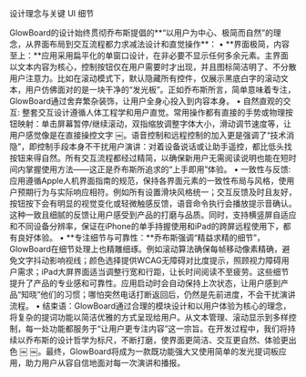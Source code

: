 设计理念与关键 UI 细节

GlowBoard的设计始终贯彻乔布斯提倡的**“以用户为中心、极简而自然”的理念，从界面布局到交互流程都力求减法设计和直觉操作**：
	•	**界面极简，内容至上：**应用采用扁平化的单窗口设计，在非必要不显示任何多余元素。主界面以文本内容为核心，控制按钮仅在用户需要时才出现，并且图标简洁明了、不分散用户注意力。比如在滚动模式下，默认隐藏所有控件，仅展示黑底白字的滚动文本，用户仿佛面对的是一块干净的“发光板”。正如乔布斯所言，简单意味着专注，GlowBoard通过舍弃繁杂装饰，让用户全身心投入到内容本身。
	•	自然直观的交互: 整套交互设计遵循人体工程学和用户直觉。常用操作都有直接的手势或物理按钮映射：单击屏幕暂停/继续滚动，双指缩放调整字体大小，滑动调节速度等，让用户感觉像是在直接操控文字 ￼。语音控制和远程控制的加入更是强调了“技术消隐”，即控制手段本身不干扰用户演讲：对着设备说话或让助手遥控，都比低头找按钮来得自然。所有交互流程都经过精简，以确保新用户无需阅读说明也能在短时间内掌握使用方法——这正是乔布斯所追求的“上手即用”体验。
	•	一致性与反馈: 应用遵循Apple人机界面指南的规范，保持各界面元素的一致性布局与风格，使用户预期行为与实际响应相符。例如所有设置滑块风格统一；交互反馈及时且友好，按钮按下会有明显的视觉变化或轻微触感反馈，语音命令执行会播放提示音确认。这种一致且细腻的反馈让用户感受到产品的打磨与品质。同时，支持横竖屏自适应和不同设备分辨率，保证在iPhone的单手持握使用和iPad的跨屏远程使用下，都有良好体验。
	•	**专注细节与可靠性：**乔布斯强调“精益求精的细节”，GlowBoard在细节处理上也精雕细琢。例如滚动算法确保每帧移动像素精确，避免文字抖动影响视线；颜色选择提供WCAG无障碍对比度提示，照顾视力障碍用户需求；iPad大屏界面适当调整行宽和行距，让长时间阅读不至疲劳。这些细节提升了产品的专业感和可靠性。应用启动时会自动保持上次状态，让用户感到产品“知晓”他们的习惯；哪怕突然电话打断返回后，仍然是先前进度，不会干扰演讲流程。
	•	结束语：GlowBoard通过合理的模块设计和以用户体验为核心的理念，将复杂的提词功能以简洁优雅的方式呈现给用户。从文本管理、滚动显示到多样控制，每一处功能都服务于“让用户更专注内容”这一宗旨。在开发过程中，我们将持续以乔布斯的设计哲学为标尺，不断打磨，使界面更简洁、交互更自然、体验更出色 ￼ ￼。最终，GlowBoard将成为一款既功能强大又使用简单的发光提词板应用，助力用户从容自信地面对每一次演讲和播报。

